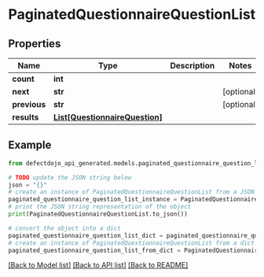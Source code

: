 # PaginatedQuestionnaireQuestionList


## Properties

Name | Type | Description | Notes
------------ | ------------- | ------------- | -------------
**count** | **int** |  | 
**next** | **str** |  | [optional] 
**previous** | **str** |  | [optional] 
**results** | [**List[QuestionnaireQuestion]**](QuestionnaireQuestion.md) |  | 

## Example

```python
from defectdojo_api_generated.models.paginated_questionnaire_question_list import PaginatedQuestionnaireQuestionList

# TODO update the JSON string below
json = "{}"
# create an instance of PaginatedQuestionnaireQuestionList from a JSON string
paginated_questionnaire_question_list_instance = PaginatedQuestionnaireQuestionList.from_json(json)
# print the JSON string representation of the object
print(PaginatedQuestionnaireQuestionList.to_json())

# convert the object into a dict
paginated_questionnaire_question_list_dict = paginated_questionnaire_question_list_instance.to_dict()
# create an instance of PaginatedQuestionnaireQuestionList from a dict
paginated_questionnaire_question_list_from_dict = PaginatedQuestionnaireQuestionList.from_dict(paginated_questionnaire_question_list_dict)
```
[[Back to Model list]](../README.md#documentation-for-models) [[Back to API list]](../README.md#documentation-for-api-endpoints) [[Back to README]](../README.md)


